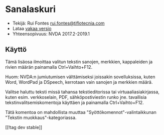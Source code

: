 # Sanalaskuri #

* Tekijä: Rui Fontes <rui.fontes@tiflotecnia.com>
* Lataa [vakaa versio][1]
* Yhteensopivuus: NVDA 2017.2-2019.1

## Käyttö ##
Tämä lisäosa ilmoittaa valitun tekstin sanojen, merkkien, kappaleiden ja
rivien määrän painamalla Ctrl+Vaihto+F12.

Huom: NVDA:n jumiutumisen välttämiseksi joissakin sovelluksissa, kuten Word,
WordPad ja DSpeech, kerrotaan vain sanojen ja merkkien määrä.

Valitse haluttu teksti missä tahansa tekstieditorissa tai
virtuaaliasiakirjassa, kuten esim. verkkoselain, PDF, sähköpostiviestin
runko jne. tavallisia tekstinvalitsemiskomentoja käyttäen ja painamalla
Ctrl+Vaihto+F12.

Tätä komentoa on mahdollista muuttaa "Syöttökomennot"-valintaikkunan
"Tekstin muokkaus"-kategoriassa.

[[!tag dev stable]]

[1]: https://addons.nvda-project.org/files/get.php?file=wc
